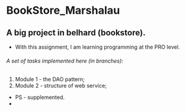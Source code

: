 # BookStore_Marshalau
## A big project in belhard (bookstore).

* With this assignment, I am learning programming at the PRO level.

###### A set of tasks implemented here (in branches):
1. Module 1 - the DAO pattern;
2. Module 2 - structure of web service;

* PS - supplemented.
* 

 

